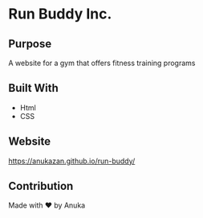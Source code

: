 # Run Buddy Inc.

## Purpose
A website for a gym that offers fitness training programs

## Built With
* Html
* CSS

## Website
https://anukazan.github.io/run-buddy/

## Contribution
Made with ❤️ by Anuka
